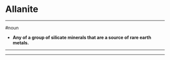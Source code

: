 # Allanite
---
#noun
- **Any of a group of silicate minerals that are a source of rare earth metals.**
---
---
